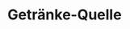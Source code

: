 ---
title: "Getränke-Quelle"
url: /schwalmstadt/getraenke-quelle-wiederholdstrasse/
shop: Getränke
---